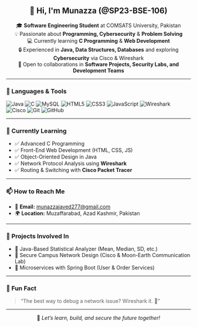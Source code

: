 <h2 align="center">👋 Hi, I'm Munazza (@SP23-BSE-106)</h2>

<p align="center">
  🎓 <strong>Software Engineering Student</strong> at COMSATS University, Pakistan <br>
  💡 Passionate about <strong>Programming, Cybersecurity</strong> & <strong>Problem Solving</strong> <br>
  💻 Currently learning <strong>C Programming</strong> & <strong>Web Development</strong> <br>
  🔒 Experienced in <strong>Java, Data Structures, Databases</strong> and exploring <strong>Cybersecurity</strong> via Cisco & Wireshark <br>
  🤝 Open to collaborations in <strong>Software Projects, Security Labs, and Development Teams</strong>
</p>

---

### 🔧 Languages & Tools
![Java](https://img.shields.io/badge/Java-ED8B00?style=flat&logo=java&logoColor=white)
![C](https://img.shields.io/badge/C-00599C?style=flat&logo=c&logoColor=white)
![MySQL](https://img.shields.io/badge/MySQL-4479A1?style=flat&logo=mysql&logoColor=white)
![HTML5](https://img.shields.io/badge/HTML5-E34F26?style=flat&logo=html5&logoColor=white)
![CSS3](https://img.shields.io/badge/CSS3-1572B6?style=flat&logo=css3&logoColor=white)
![JavaScript](https://img.shields.io/badge/JavaScript-F7DF1E?style=flat&logo=javascript&logoColor=000)
![Wireshark](https://img.shields.io/badge/Wireshark-1679A7?style=flat&logo=wireshark&logoColor=white)
![Cisco](https://img.shields.io/badge/Cisco-1BA0D7?style=flat&logo=cisco&logoColor=white)
![Git](https://img.shields.io/badge/Git-F05032?style=flat&logo=git&logoColor=white)
![GitHub](https://img.shields.io/badge/GitHub-181717?style=flat&logo=github&logoColor=white)

---

### 🌱 Currently Learning
- ✅ Advanced C Programming
- ✅ Front-End Web Development (HTML, CSS, JS)
- ✅ Object-Oriented Design in Java
- ✅ Network Protocol Analysis using **Wireshark**
- ✅ Routing & Switching with **Cisco Packet Tracer**

---

### 📫 How to Reach Me
- 📧 **Email:** [munazzajaved277@gmail.com](mailto:munazzajaved277@gmail.com)
- 🌍 **Location:** Muzaffarabad, Azad Kashmir, Pakistan

---

### 🚀 Projects Involved In
- 🔹 Java-Based Statistical Analyzer (Mean, Median, SD, etc.)
- 🔹 Secure Campus Network Design (Cisco & Moon-Earth Communication Lab)
- 🔹 Microservices with Spring Boot (User & Order Services)

---

### 💬 Fun Fact  
> “The best way to debug a network issue? Wireshark it. 🐬”

---

<p align="center">
  🔗 <em>Let’s learn, build, and secure the future together!</em>
</p>


<!---
SP23-BSE-106/SP23-BSE-106 is a ✨ special ✨ repository because its `README.md` (this file) appears on your GitHub profile.
You can click the Preview link to take a look at your changes.
--->
